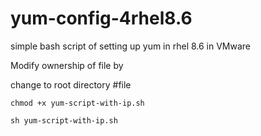 # yum-config-4rhel8.6
simple bash script of setting up yum in rhel 8.6 in VMware



Modify ownership of file by

change to root directory #file

```
chmod +x yum-script-with-ip.sh

```

```
sh yum-script-with-ip.sh

```
